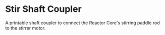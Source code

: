 # Stir Shaft Coupler

A printable shaft coupler to connect the Reactor Core's stirring paddle rod to the stirrer motor.
